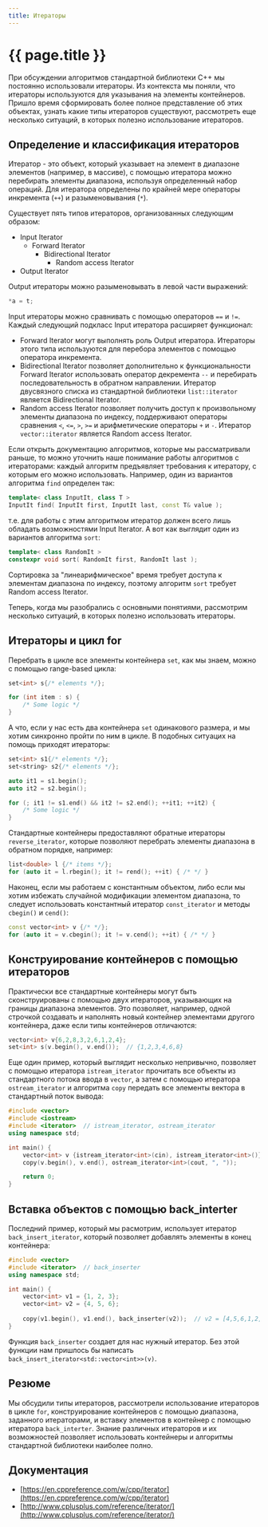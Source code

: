 ```yaml
---
title: Итераторы
---
```


# {{ page.title }}

При обсуждении алгоритмов стандартной библиотеки C++ мы постоянно использовали итераторы. Из контекста мы поняли, что итераторы используются для указывания на элементы контейнеров. Пришло время сформировать более полное представление об этих объектах, узнать какие типы итераторов существуют, рассмотреть еще несколько ситуаций, в которых полезно использование итераторов.

## Определение и классификация итераторов

Итератор - это объект, который указывает на элемент в диапазоне элементов (например, в массиве), с помощью итератора можно перебирать элементы диапазона, используя определенный набор операций. Для итератора определены по крайней мере операторы инкремента (`++`) и разыменовывания (`*`).

Существует пять типов итераторов, организованных следующим образом:

* Input Iterator
  * Forward Iterator
    * Bidirectional Iterator
      * Random access Iterator
* Output Iterator

Output итераторы можно разыменовывать в левой части выражений:

```cpp
*a = t;
```

Input итераторы можно сравнивать с помощью операторов `==` и `!=`. Каждый следующий подкласс Input итератора расширяет функционал:

* Forward Iterator могут выполнять роль Output итератора. Итераторы этого типа используются для перебора элементов с помощью оператора инкремента.
* Bidirectional Iterator позволяет дополнительно к функциональности Forward Iterator использовать оператор декремента `--` и перебирать последовательность в обратном направлении. Итератор двусвязного списка из стандартной библиотеки `list::iterator` является Bidirectional Iterator.
* Random access Iterator позволяет получить доступ к произвольному элементы диапазона по индексу, поддерживают операторы сравнения `<`, `<=`, `>`, `>=` и арифметические операторы `+` и `-`. Итератор `vector::iterator` является Random access Iterator.

Если открыть документацию алгоритмов, которые мы рассматривали раньше, то можно уточнить наше понимание работы алгоритмов с итераторами: каждый алгоритм предъявляет требования к итератору, с которым его можно использовать. Например, один из вариантов алгоритма `find` определен так:

```cpp
template< class InputIt, class T >
InputIt find( InputIt first, InputIt last, const T& value );
```

т.е. для работы с этим алгоритмом итератор должен всего лишь обладать возможностями Input Iterator. А вот как выглядит один из вариантов алгоритма `sort`:

```cpp
template< class RandomIt >
constexpr void sort( RandomIt first, RandomIt last );
```

Сортировка за "линеарифмическое" время требует доступа к элементам диапазона по индексу, поэтому алгоритм `sort` требует Random access Iterator.

Теперь, когда мы разобрались с основными понятиями, рассмотрим несколько ситуаций, в которых полезно использовать итераторы.

## Итераторы и цикл for

Перебрать в цикле все элементы контейнера `set`, как мы знаем, можно с помощью range-based цикла:

```cpp
set<int> s{/* elements */};

for (int item : s) {
    /* Some logic */
}
```

А что, если у нас есть два контейнера `set` одинакового размера, и мы хотим синхронно пройти по ним в цикле. В подобных ситуацих на помощь приходят итераторы:

```cpp
set<int> s1{/* elements */};
set<string> s2{/* elements */};

auto it1 = s1.begin();
auto it2 = s2.begin();

for (; it1 != s1.end() && it2 != s2.end(); ++it1; ++it2) {
    /* Some logic */
}
```

Стандартные контейнеры предоставляют обратные итераторы `reverse_iterator`, которые позволяют перебрать элементы диапазона в обратном порядке, например:

```cpp
list<double> l {/* items */};
for (auto it = l.rbegin(); it != rend(); ++it) { /* */ }
```

Наконец, если мы работаем с константным объектом, либо если мы хотим избежать случайной модификации элементом диапазона, то следует использовать константный итератор `const_iterator` и методы `cbegin()` и `cend()`:

```cpp
const vector<int> v {/* */};
for (auto it = v.cbegin(); it != v.cend(); ++it) { /* */ }
```

## Конструирование контейнеров с помощью итераторов

Практически все стандартные контейнеры могут быть сконструированы с помощью двух итераторов, указывающих на границы диапазона элементов. Это позволяет, например, одной строчкой создавать и наполнять новый контейнер элементами другого контейнера, даже если типы контейнеров отличаются:

```cpp
vector<int> v{6,2,8,3,2,6,1,2,4};
set<int> s(v.begin(), v.end());  // {1,2,3,4,6,8}
```

Еще один пример, который выглядит несколько непривычно, позволяет с помощью итератора `istream_iterator` прочитать все объекты из стандартного потока ввода в `vector`, а затем с помощью итератора `ostream_iterator` и алгоритма `copy` передать все элементы вектора в стандартный поток вывода:

```cpp
#include <vector>
#include <iostream>
#include <iterator>  // istream_iterator, ostream_iterator
using namespace std;

int main() {
    vector<int> v {istream_iterator<int>(cin), istream_iterator<int>()};
    copy(v.begin(), v.end(), ostream_iterator<int>(cout, ", "));

    return 0;
}
```

## Вставка объектов с помощью back_interter

Последний пример, который мы расмотрим, использует итератор `back_insert_iterator`, который позволяет добавлять элементы в конец контейнера:

```cpp
#include <vector>
#include <iterator>  // back_inserter
using namespace std;

int main() {
    vector<int> v1 = {1, 2, 3};
    vector<int> v2 = {4, 5, 6};
  
    copy(v1.begin(), v1.end(), back_inserter(v2));  // v2 = [4,5,6,1,2,3]
}
```

Функция `back_inserter` создает для нас нужный итератор. Без этой функции нам пришлось бы написать `back_insert_iterator<std::vector<int>>(v)`.

## Резюме

Мы обсудили типы итераторов, рассмотрели использование итераторов в цикле `for`, конструирование контейнеров с помощью диапазона, заданного итераторами, и вставку элементов в контейнер с помощью итератора `back_interter`. Знание различных итераторов и их возможностей позволяет использовать контейнеры и алгоритмы стандартной библиотеки наиболее полно.

## Документация

* [https://en.cppreference.com/w/cpp/iterator](https://en.cppreference.com/w/cpp/iterator)
* [http://www.cplusplus.com/reference/iterator/](http://www.cplusplus.com/reference/iterator/)